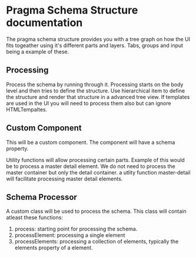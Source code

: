 # Pragma Schema Structure documentation

The pragma schema structure provides you with a tree graph on how the UI fits togeather using it's different parts and layers.
Tabs, groups and input being a example of these.

## Processing
Process the schema by running through it.
Processing starts on the body level and then tries to define the structure.
Use hierarchical item to define the structure and render that structure in a advanced tree view.
If templates are used in the UI you will need to process them also but can ignore HTMLTempaltes.

## Custom Component
This will be a custom component.
The component will have a schema property.

Utility functions will allow processing certain parts.
Example of this would be to process a master detail element. 
We do not need to process the master container but only the detail container.
a utlity function master-detail will facilitate processing master detail elements.

## Schema Processor
A custom class will be used to process the schema.
This class will contain atleast these functions:

1. process: starting point for processing the schema.
1. processElement: processing a single element
1. processElements: processing a collection of elements, typically the elements property of a element.


